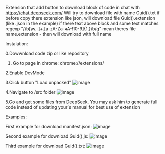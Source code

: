 Extension that add button to download block of code in chat with https://chat.deepseek.com/
Will try to download file with name Guid().txt
if before copy there extension like json, will download file  Guid().extension (like .json in the example)
if there text above block and some text matches regexp "/\b[\w.-]+\.[a-zA-Zа-яА-Я0-9]{1,}\b/g" mean theres file name.extension - then will download with full name

Instalation:


0.Dowwnload code zip or like repository


1. Go to page in chrome: 
chrome://extensions/


2.Enable DevMode


3.Click button "Load unpacked"
![image](https://github.com/user-attachments/assets/4d7f3bdf-dab0-4167-96e7-6de499fb1386)

4.Navigate to /src folder
![image](https://github.com/user-attachments/assets/9c1b3370-a736-4804-a1b8-ca4cc4746f78)

5.Go and get some files from DeepSeek.
You may ask him to generate full code instead of updating your`s manual for best use of extension


Examples:


First example for download manifest.json:
![image](https://github.com/user-attachments/assets/610a03fb-e316-4a54-9b43-a2d39422ce2e)

Second example for download Guid().js:
![image](https://github.com/user-attachments/assets/ce1af6e6-be41-42ce-91aa-5f1a480a0cc7)

Third example for download Guid().txt:
![image](https://github.com/user-attachments/assets/f2c98ae1-8a99-4f6c-ba96-c83cc217398f)

